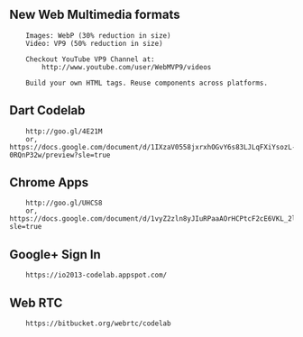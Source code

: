 ## New Web Multimedia formats
		Images: WebP (30% reduction in size)
		Video: VP9 (50% reduction in size)
	
		Checkout YouTube VP9 Channel at:
			http://www.youtube.com/user/WebMVP9/videos

		Build your own HTML tags. Reuse components across platforms.


## Dart Codelab
		
		http://goo.gl/4E21M
		or, https://docs.google.com/document/d/1IXzaV0558jxrxhOGvY6s83LJLqFXiYsozL-0RQnP32w/preview?sle=true


## Chrome Apps
		
		http://goo.gl/UHCS8
		or, https://docs.google.com/document/d/1vyZ2zln8yJIuRPaaAOrHCPtcF2cE6VKL_2l_TyHiZ70/preview?sle=true


## Google+ Sign In
		
		https://io2013-codelab.appspot.com/


## Web RTC
		
		https://bitbucket.org/webrtc/codelab